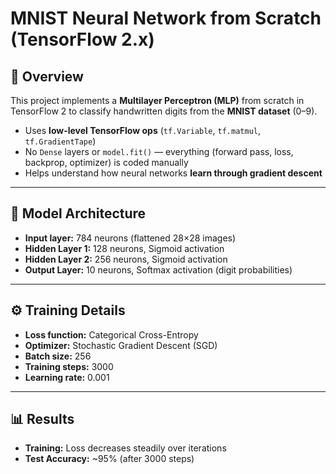 # MNIST Neural Network from Scratch (TensorFlow 2.x)

## 📌 Overview
This project implements a **Multilayer Perceptron (MLP)** from scratch in TensorFlow 2 to classify handwritten digits from the **MNIST dataset** (0–9).

- Uses **low-level TensorFlow ops** (`tf.Variable`, `tf.matmul`, `tf.GradientTape`)
- No `Dense` layers or `model.fit()` — everything (forward pass, loss, backprop, optimizer) is coded manually
- Helps understand how neural networks **learn through gradient descent**

---

## 🧠 Model Architecture
- **Input layer:** 784 neurons (flattened 28×28 images)
- **Hidden Layer 1:** 128 neurons, Sigmoid activation
- **Hidden Layer 2:** 256 neurons, Sigmoid activation
- **Output Layer:** 10 neurons, Softmax activation (digit probabilities)

---

## ⚙️ Training Details
- **Loss function:** Categorical Cross-Entropy
- **Optimizer:** Stochastic Gradient Descent (SGD)
- **Batch size:** 256
- **Training steps:** 3000
- **Learning rate:** 0.001

---

## 📊 Results
- **Training:** Loss decreases steadily over iterations
- **Test Accuracy:** ~95% (after 3000 steps)
